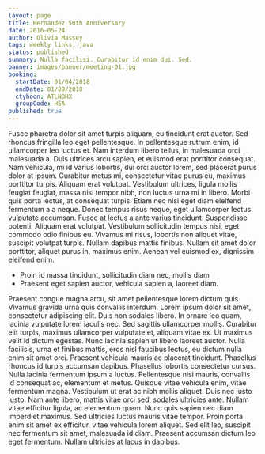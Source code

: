 ```yaml
---
layout: page
title: Hernandez 50th Anniversary
date: 2016-05-24
author: Olivia Massey
tags: weekly links, java
status: published
summary: Nulla facilisi. Curabitur id enim dui. Sed.
banner: images/banner/meeting-01.jpg
booking:
  startDate: 01/04/2018
  endDate: 01/09/2018
  ctyhocn: ATLNOHX
  groupCode: H5A
published: true
---
```

Fusce pharetra dolor sit amet turpis aliquam, eu tincidunt erat auctor. Sed rhoncus fringilla leo eget pellentesque. In pellentesque rutrum enim, id ullamcorper leo luctus et. Nam interdum libero tellus, in malesuada orci malesuada a. Duis ultrices arcu sapien, et euismod erat porttitor consequat. Nam vehicula, mi id varius lobortis, dui orci auctor lorem, sed placerat purus dolor at ipsum. Curabitur metus mi, consectetur vitae purus eu, maximus porttitor turpis. Aliquam erat volutpat. Vestibulum ultrices, ligula mollis feugiat feugiat, massa nisi tempor nibh, non luctus urna mi in libero.
Morbi quis porta lectus, at consequat turpis. Etiam nec nisi eget diam eleifend fermentum a a neque. Donec tempus risus neque, eget ullamcorper lectus vulputate accumsan. Fusce at lectus a ante varius tincidunt. Suspendisse potenti. Aliquam erat volutpat. Vestibulum sollicitudin tempus nisi, eget commodo odio finibus eu. Vivamus mi risus, lobortis non aliquet vitae, suscipit volutpat turpis. Nullam dapibus mattis finibus. Nullam sit amet dolor porttitor, aliquet purus in, maximus enim. Aenean vel euismod ex, dignissim eleifend enim.

* Proin id massa tincidunt, sollicitudin diam nec, mollis diam
* Praesent eget sapien auctor, vehicula sapien a, laoreet diam.

Praesent congue magna arcu, sit amet pellentesque lorem dictum quis. Vivamus gravida urna quis convallis interdum. Lorem ipsum dolor sit amet, consectetur adipiscing elit. Duis non sodales libero. In ornare leo quam, lacinia vulputate lorem iaculis nec. Sed sagittis ullamcorper mollis. Curabitur elit turpis, maximus ullamcorper vulputate et, aliquam vitae ex. Ut maximus velit id dictum egestas. Nunc lacinia sapien ut libero laoreet auctor. Nulla facilisis, urna et finibus mattis, eros nisl faucibus lectus, eu dictum nulla enim sit amet orci.
Praesent vehicula mauris ac placerat tincidunt. Phasellus rhoncus id turpis accumsan dapibus. Phasellus lobortis consectetur cursus. Nulla lacinia fermentum ipsum a luctus. Pellentesque nisi mauris, convallis id consequat ac, elementum et metus. Quisque vitae vehicula enim, vitae fermentum magna. Vestibulum ut erat ac nibh mollis aliquet. Duis nec justo justo. Nam ante libero, mattis vitae orci sed, sodales ultricies ante. Nullam vitae efficitur ligula, ac elementum quam. Nunc quis sapien nec diam imperdiet maximus. Sed ultricies luctus mauris vitae tempor. Proin porta enim sit amet ex efficitur, vitae vehicula lorem aliquet. Sed elit leo, suscipit nec fermentum sit amet, malesuada id diam. Praesent accumsan dictum leo eget fermentum. Nullam ultricies at lacus in dapibus.

